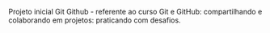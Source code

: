 Projeto inicial Git Github - referente ao curso Git e GitHub: compartilhando e colaborando em projetos: praticando com desafios.
